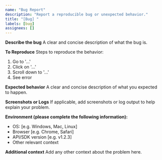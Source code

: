 ```yaml
---
name: "Bug Report"
description: "Report a reproducible bug or unexpected behavior."
title: "[Bug] "
labels: [bug]
assignees: []
---
```


**Describe the bug**
A clear and concise description of what the bug is.

**To Reproduce**
Steps to reproduce the behavior:
1. Go to '...'
2. Click on '...'
3. Scroll down to '...'
4. See error

**Expected behavior**
A clear and concise description of what you expected to happen.

**Screenshots or Logs**
If applicable, add screenshots or log output to help explain your problem.

**Environment (please complete the following information):**
- OS: [e.g. Windows, Mac, Linux]
- Browser [e.g. Chrome, Safari]
- API/SDK version [e.g. v1.2.3]
- Other relevant context

**Additional context**
Add any other context about the problem here. 